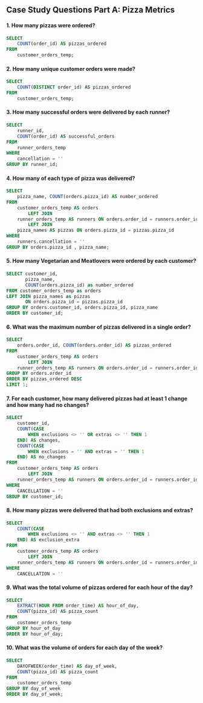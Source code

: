## Case Study Questions Part A: Pizza Metrics
#### 1. How many pizzas were ordered?

```sql
SELECT 
    COUNT(order_id) AS pizzas_ordered
FROM
    customer_orders_temp;
```
#### 2. How many unique customer orders were made?

```sql
SELECT 
    COUNT(DISTINCT order_id) AS pizzas_ordered
FROM
    customer_orders_temp;
```

#### 3. How many successful orders were delivered by each runner?

```sql
SELECT 
    runner_id, 
    COUNT(order_id) AS successful_orders
FROM
    runner_orders_temp
WHERE
    cancellation = ''
GROUP BY runner_id;
```

#### 4. How many of each type of pizza was delivered?

```sql
SELECT 
    pizza_name, COUNT(orders.pizza_id) AS number_ordered
FROM
    customer_orders_temp AS orders
        LEFT JOIN
    runner_orders_temp AS runners ON orders.order_id = runners.order_id
        LEFT JOIN
    pizza_names AS pizzas ON orders.pizza_id = pizzas.pizza_id
WHERE
    runners.cancellation = ''
GROUP BY orders.pizza_id , pizza_name;
```

#### 5. How many Vegetarian and Meatlovers were ordered by each customer?

```sql
SELECT customer_id, 
	   pizza_name,
	   COUNT(orders.pizza_id) as number_ordered
FROM customer_orders_temp as orders
LEFT JOIN pizza_names as pizzas
	   ON orders.pizza_id = pizzas.pizza_id
GROUP BY orders.customer_id, orders.pizza_id, pizza_name
ORDER BY customer_id;
```
 
#### 6. What was the maximum number of pizzas delivered in a single order?

```sql
SELECT 
    orders.order_id, COUNT(orders.order_id) AS pizzas_ordered
FROM
    customer_orders_temp AS orders
        LEFT JOIN
    runner_orders_temp AS runners ON orders.order_id = runners.order_id
GROUP BY orders.order_id
ORDER BY pizzas_ordered DESC
LIMIT 1;
```

#### 7. For each customer, how many delivered pizzas had at least 1 change and how many had no changes?

```sql
SELECT 
    customer_id,
    COUNT(CASE
        WHEN exclusions <> '' OR extras <> '' THEN 1
    END) AS changes,
    COUNT(CASE
        WHEN exclusions = '' AND extras = '' THEN 1
    END) AS no_changes
FROM
    customer_orders_temp AS orders
        LEFT JOIN
    runner_orders_temp AS runners ON orders.order_id = runners.order_id
WHERE
    CANCELLATION = ''
GROUP BY customer_id;
```
 
#### 8. How many pizzas were delivered that had both exclusions and extras?

```sql
SELECT 
    COUNT(CASE
        WHEN exclusions <> '' AND extras <> '' THEN 1
    END) AS exclusion_extra
FROM
    customer_orders_temp AS orders
        LEFT JOIN
    runner_orders_temp AS runners ON orders.order_id = runners.order_id
WHERE
    CANCELLATION = ''
```
 
#### 9. What was the total volume of pizzas ordered for each hour of the day?

```sql
SELECT 
    EXTRACT(HOUR FROM order_time) AS hour_of_day,
    COUNT(pizza_id) AS pizza_count
FROM
    customer_orders_temp
GROUP BY hour_of_day
ORDER BY hour_of_day;
```
 
#### 10. What was the volume of orders for each day of the week?

```sql
SELECT 
    DAYOFWEEK(order_time) AS day_of_week,
    COUNT(pizza_id) AS pizza_count
FROM
    customer_orders_temp
GROUP BY day_of_week
ORDER BY day_of_week;
```
